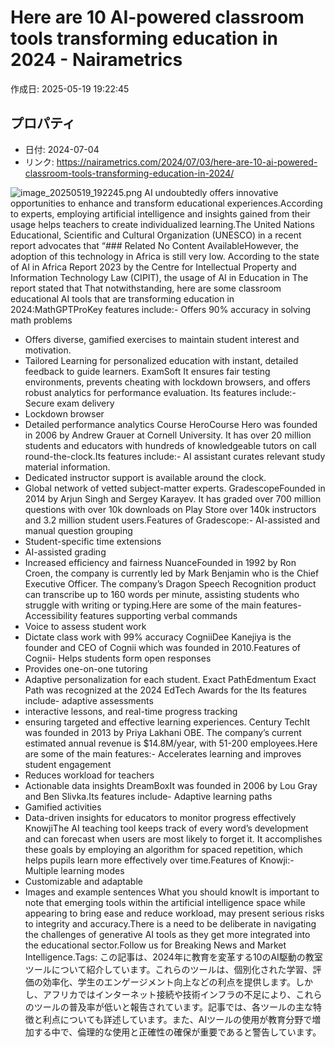 # Here are 10 AI-powered classroom tools transforming education in 2024 - Nairametrics

作成日: 2025-05-19 19:22:45

## プロパティ

- 日付: 2024-07-04
- リンク: https://nairametrics.com/2024/07/03/here-are-10-ai-powered-classroom-tools-transforming-education-in-2024/

![image_20250519_192245.png](../assets/image_20250519_192245.png)
AI undoubtedly offers innovative opportunities to enhance and transform educational experiences.According to experts, employing artificial intelligence and insights gained from their usage helps teachers to create individualized learning.The United Nations Educational, Scientific and Cultural Organization (UNESCO) in a recent report advocates that “### Related
No Content AvailableHowever, the adoption of this technology in Africa is still very low. According to the state of AI in Africa Report 2023 by the Centre for Intellectual Property and Information Technology Law (CIPIT), the usage of AI in Education in The report stated that That notwithstanding, here are some classroom educational AI tools that are transforming education in 2024:MathGPTProKey features include:- Offers 90% accuracy in solving math problems
- Offers diverse, gamified exercises to maintain student interest and motivation.
- Tailored Learning for personalized education with instant, detailed feedback to guide learners.
ExamSoft It ensures fair testing environments, prevents cheating with lockdown browsers, and offers robust analytics for performance evaluation. Its features include:- Secure exam delivery
- Lockdown browser
- Detailed performance analytics
Course HeroCourse Hero was founded in 2006 by Andrew Grauer at Cornell University. It has over 20 million students and educators with hundreds of knowledgeable tutors on call round-the-clock.Its features include:- AI assistant curates relevant study material information.
- Dedicated instructor support is available around the clock.
- Global network of vetted subject-matter experts.
GradescopeFounded in 2014 by Arjun Singh and Sergey Karayev. It has graded over 700 million questions with over 10k downloads on Play Store over 140k instructors and 3.2 million student users.Features of Gradescope:- AI-assisted and manual question grouping
- Student-specific time extensions
- AI-assisted grading
- Increased efficiency and fairness
NuanceFounded in 1992 by Ron Croen, the company is currently led by Mark Benjamin who is the Chief Executive Officer. The company’s Dragon Speech Recognition product can transcribe up to 160 words per minute, assisting students who struggle with writing or typing.Here are some of the main features- Accessibility features supporting verbal commands
- Voice to assess student work
- Dictate class work with 99% accuracy
CogniiDee Kanejiya is the founder and CEO of Cognii which was founded in 2010.Features of Cognii- Helps students form open responses
- Provides one-on-one tutoring
- Adaptive personalization for each student.
Exact PathEdmentum Exact Path was recognized at the 2024 EdTech Awards for the Its features include- adaptive assessments
- interactive lessons, and real-time progress tracking
- ensuring targeted and effective learning experiences.
Century TechIt was founded in 2013 by Priya Lakhani OBE. The company’s current estimated annual revenue is $14.8M/year, with 51-200 employees.Here are some of the main features:- Accelerates learning and improves student engagement
- Reduces workload for teachers
- Actionable data insights
DreamBoxIt was founded in 2006 by Lou Gray and Ben Slivka.Its features include- Adaptive learning paths
- Gamified activities
- Data-driven insights for educators to monitor progress effectively
KnowjiThe AI teaching tool keeps track of every word’s development and can forecast when users are most likely to forget it. It accomplishes these goals by employing an algorithm for spaced repetition, which helps pupils learn more effectively over time.Features of Knowji:- Multiple learning modes
- Customizable and adaptable
- Images and example sentences
What you should knowIt is important to note that emerging tools within the artificial intelligence space while appearing to bring ease and reduce workload, may present serious risks to integrity and accuracy.There is a need to be deliberate in navigating the challenges of generative AI tools as they get more integrated into the educational sector.Follow us for Breaking News and Market Intelligence.Tags: 
この記事は、2024年に教育を変革する10のAI駆動の教室ツールについて紹介しています。これらのツールは、個別化された学習、評価の効率化、学生のエンゲージメント向上などの利点を提供します。しかし、アフリカではインターネット接続や技術インフラの不足により、これらのツールの普及率が低いと報告されています。記事では、各ツールの主な特徴と利点についても詳述しています。また、AIツールの使用が教育分野で増加する中で、倫理的な使用と正確性の確保が重要であると警告しています。